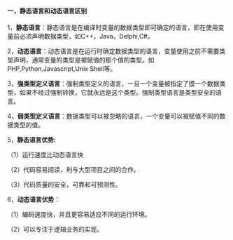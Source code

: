 #### 一，静态语言和动态语言区别

1，**静态语言**：静态语言是在编译时变量的数据类型即可确定的语言，即在使用变量前必须声明数据类型，如C++，Java，Delphi,C#。

2，**动态语言**：动态语言是在运行时确定数据类型的语言，变量使用之前不需要类型声明，通常变量的类型是被赋值的那个值的类型。如PHP,Python,Javascript,Unix Shell等。

3，**强类型定义语言**：强制类型定义的语言，一旦一个变量被指定了摸一个数据类型，如果不经过强制转换，它就永远是这个类型。强制类型语言是类型安全的语言。

4，**弱类型定义语言**：数据类型可以被忽略的语言，一个变量可以被赋值不同的数据类型的值。

5，**静态语言优势:**

（1）运行速度比动态语言快

（2）代码容易阅读，利与大型项目之间的合作。

（3）代码质量的安全，可靠和可预测性。

6，**动态语言优势**：

（1）编码速度快，并且更容易适应不同的运行环境。

（2）可以专注于逻辑业务的实现。